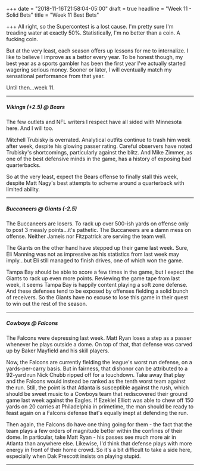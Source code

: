 +++
date = "2018-11-16T21:58:04-05:00"
draft = true
headline = "Week 11 - Solid Bets"
title = "Week 11 Best Bets"

+++
All right, so the Supercontest is a lost cause. I'm pretty sure I'm treading water at exactly 50%. Statistically, I'm no better than a coin. A fucking coin.

But at the very least, each season offers up lessons for me to internalize. I like to believe I improve as a bettor every year. To be honest though, my best year as a sports gambler has been the first year I've actually started wagering serious money. Sooner or later, I will eventually match my sensational performance from that year.

Until then...week 11.

***

##### _Vikings (+2.5)_ @ Bears

The few outlets and NFL writers I respect have all sided with Minnesota here. And I will too. 

Mitchell Trubisky is overrated. Analytical outfits continue to trash him week after week, despite his glowing passer rating. Careful observers have noted Trubisky's shortcomings, particularly against the blitz. And Mike Zimmer, as one of the best defensive minds in the game, has a history of exposing bad quarterbacks. 

So at the very least, expect the Bears offense to finally stall this week, despite Matt Nagy's best attempts to scheme around a quarterback with limited ability.

***

##### Buccaneers @ _Giants (-2.5)_

The Buccaneers are losers. To rack up over 500-ish yards on offense only to post 3 measly points...it's pathetic. The Buccaneers are a damn mess on offense. Neither Jameis nor Fitzpatrick are serving the team well.

The Giants on the other hand have stepped up their game last week. Sure, Eli Manning was not as impressive as his statistics from last week may imply...but Eli still managed to finish drives, one of which won the game. 

Tampa Bay should be able to score a few times in the game, but I expect the Giants to rack up even more points. Reviewing the game tape from last week, it seems Tampa Bay is happily content playing a soft zone defense. And these defenses tend to be exposed by offenses fielding a solid bunch of receivers. So the Giants have no excuse to lose this game in their quest to win out the rest of the season.

***

##### Cowboys @ Falcons

The Falcons were depressing last week. Matt Ryan loses a step as a passer whenever he plays outside a dome. On top of that, that defense was carved up by Baker Mayfield and his skill players.

Now, the Falcons are currently fielding the league's worst run defense, on a yards-per-carry basis. But in fairness, that dishonor can be attributed to a 92-yard run Nick Chubb ripped off for a touchdown. Take away that play and the Falcons would instead be ranked as the tenth worst team against the run. Still, the point is that Atlanta is susceptible against the rush, which should be sweet music to a Cowboys team that rediscovered their ground game last week against the Eagles. If Ezekiel Elliott was able to chew off 150 yards on 20 carries at Philadelphia in primetime, the man should be ready to feast again on a Falcons defense that's equally inept at defending the run.

Then again, the Falcons do have one thing going for them - the fact that the team plays a few orders of magnitude better within the confines of their dome. In particular, take Matt Ryan - his passes see much more air in Atlanta than anywhere else. Likewise, I'd think that defense plays with more energy in front of their home crowd. So it's a bit difficult to take a side here, especially when Dak Prescott insists on playing stupid.

***